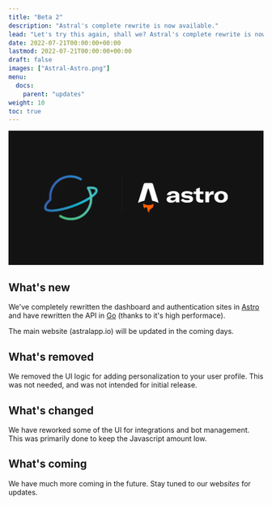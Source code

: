 ```yaml
---
title: "Beta 2"
description: "Astral's complete rewrite is now available."
lead: "Let's try this again, shall we? Astral's complete rewrite is now available."
date: 2022-07-21T00:00:00+00:00
lastmod: 2022-07-21T00:00:00+00:00
draft: false
images: ["Astral-Astro.png"]
menu:
  docs:
    parent: "updates"
weight: 10
toc: true
---
```


![Astral-Astro](Astral-Astro.png)

## What's new

We've completely rewritten the dashboard and authentication sites in [Astro](https://astro.build) and have rewritten the API in [Go](https://go.dev/) (thanks to it's high performace).

The main website (astralapp.io) will be updated in the coming days.

## What's removed

We removed the UI logic for adding personalization to your user profile. This was not needed, and was not intended for initial release.

## What's changed

We have reworked some of the UI for integrations and bot management. This was primarily done to keep the Javascript amount low.

## What's coming

We have much more coming in the future. Stay tuned to our web*sites* for updates.
